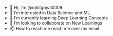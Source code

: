 - 👋 Hi, I’m @rohitgoyal0009
- 👀 I’m interested in Data Science and ML
- 🌱 I’m currently learning Deep Learning Concepts
- 💞️ I’m looking to collaborate on New Learnings
- 📫 How to reach me reach me over my email

<!---
rohitgoyal0009/rohitgoyal0009 is a ✨ special ✨ repository because its `README.md` (this file) appears on your GitHub profile.
You can click the Preview link to take a look at your changes.
--->
